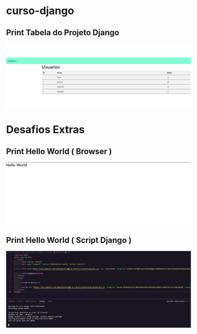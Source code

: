 # curso-django

## Print Tabela do Projeto Django
<img src='/assets/print-table-django.png'>

# Desafios Extras

## Print Hello World ( Browser )

<img src='/assets/print-helloworld-browser.png'>

## Print Hello World ( Script Django )

<img src='/assets/print-helloworld.png'>
